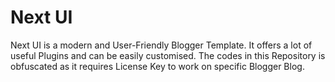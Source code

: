 # Next UI
Next UI is a modern and User-Friendly Blogger Template. It offers a lot of useful Plugins and can be easily customised. The codes in this Repository is obfuscated as it requires License Key to work on specific Blogger Blog.
